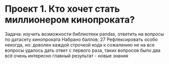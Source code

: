 # Проект 1. Кто хочет стать миллионером кинопроката?
Задача: изучить возможности библиотеки pandas, ответить на вопросы по датасету кинопроката
Набрано баллов: 27
Рефлексировать особо некогда, но:
доволен каждой строчкой кода
к сожалению не на все вопросы удалось дать ответ с первого раза, таких вопросов было два
всё очень интересно
главный результат - новые знания
